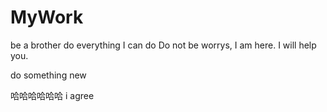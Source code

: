 # MyWork
be a brother do everything I can do
Do not be worrys, I am here. I will help you.

do something new


哈哈哈哈哈哈
i agree